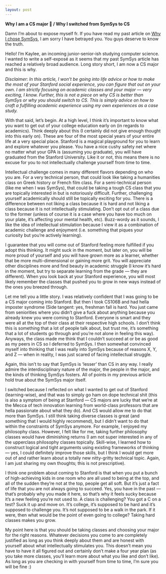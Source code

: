 ```yaml
---
layout: post
---
```


**Why I am a CS major 🤡  / Why I switched from SymSys to CS**

Damn I’m about to expose myself fr. If you have read my past article on [Why I chose SymSys](https://stanfordwics.medium.com/choosing-symbolic-systems-vs-computer-science-at-stanford-e7226b54f93b), I am sorry I have betrayed you. You guys deserve to know the truth.

Hello! I’m Kaylee, an incoming junior-senior-ish studying computer science. I wanted to write a self-exposé as it seems that my past SymSys article has reached a relatively broad audience. Long story short, I am now a CS major and this is why.

_Disclaimer: In this article, I won’t be going into life advice or how to make the most of your Stanford social experience, you can figure that out on your own. I am strictly focusing on academic classes and your major — very exciting, I know. Further, this is not a piece on why CS is better than SymSys or why you should switch to CS. This is simply advice on how to craft a fulfilling academic experience using my own experiences as a case study._

With that said, let’s begin. At a high level, I think it’s important to know what you want to get out of your college education early on (in regards to academics). Think deeply about this (I certainly did not give enough thought into this early on). These are four of the most special years of your entire life at a very special place. Stanford is a magical playground for you to learn and explore whatever you please. You have a nice cushy safety net where no matter what your GPA is (assuming you graduate), you will have graduated from the Stanford University. Like it or not, this means there is no excuse for you to not intellectually challenge yourself from time to time. 

Intellectual challenge comes in many different flavors depending on who you are. For a very technical person, that could look like taking a humanities class on Greek history or French film class. For a semi-technical person (like me when I was SymSys), that could be taking a tough CS class that you are topically interested in but is notoriously difficult. Further, challenging yourself academically should still be topically exciting for you. There is a difference between not liking a class because it is hard and not liking a class because it is not intellectually stimulating. Don’t opt out of a class due to the former (unless of course it is a case where you have too much on your plate, it’s affecting your mental health, etc). Buzz-wordy as it sounds, I like the idea of intellectual stimulation because I view it as a combination of academic challenge and enjoyment (i.e. something that piques your curiosity but you’re actively learning).

I guarantee that you will come out of Stanford feeling more fulfilled if you adopt this thinking. It might suck in the moment, but later on, you will be more proud of yourself and you will have grown more as a learner, whether that be more multi-dimensional or gaining more grit. You will appreciate other disciplines more and find beauty in academic struggle (I know it’s hard in the moment, but try to separate learning from the grade — they are different). When you look back at your Stanford experience, you will most likely remember the classes that pushed you to grow in new ways instead of the ones you breezed through.

Let me tell you a little story. I was relatively confident that I was going to be a CS major coming into Stanford. But then I took CS106B and had hella imposter syndrome (Side tangent: yes, freshman fall is hard. You just came from seniorities where you didn’t give a fuck about anything because you already knew you were coming to Stanford. Everyone is smart and they were all at the top of their class at their respective high schools. I don’t think this is something that a lot of people talk about, but trust me, it’s something that a lot of students go through and you’re not alone in feeling this way). Anyways, the class made me think that I couldn’t succeed at or be as good as my peers in CS so I deferred to SymSys. I then somewhat convinced myself into thinking that I was really into SymSys because of reasons X, Y, and Z — when in reality, I was just scared of facing intellectual struggle. 

Again, this isn’t to say that SymSys is ‘lesser’ than CS in any way. I really admire the interdisciplinary nature of the major, the people in the major, and the kinds of thinking SymSys fosters. All of points in my previous article hold true about the SymSys major itself. 

I switched because I reflected on what I wanted to get out of Stanford (learning-wise), and that was to simply go ham on dope technical shit (this is also a symptom of being at Stanford — CS majors are lucky that we’re at the Mecca of tech innovation learning from world-class professors that are hella passionate about what they do). And CS would allow me to do that more than SymSys. I still think taking diverse classes is great (and something that I would highly recommend), but I didn’t want to do that within the constraints of SymSys anymore. For example, I enjoyed my philosophy class. However, I felt like for me, taking further philosophy classes would have diminishing returns (I am not super interested in any of the upperclass philosophy classes topically. Skill-wise, I learned how to construct logical and tight arguments using existing frameworks of thinking — yes, I could definitely improve those skills, but I think I would get more out of and rather learn about a totally new nitty-gritty technical topic. Again, I am just sharing my own thoughts; this is not prescriptive).

I think one problem about coming to Stanford is that when you put a bunch of high-achieving kids in one room who are all used to being at the top, and all of the sudden they’re not at the top, people get all soft. But it’s just a fact of life that you are not always going to succeed. Yes, you have in the past — that’s probably why you made it here, so that’s why it feels sucky because it’s a new feeling you’re not used to. A class is challenging? You got a C on a test? Suck it up and move on. It’s college, it’s supposed to be hard and it’s supposed to challenge you. It’s not supposed to be a walk in the park. If it were, then what would be the point of even going to college? Taking hard classes makes you grow.

My point here is that you should be taking classes and choosing your major for the right reasons. Whatever decisions you come to are completely justified as long as you think deeply about them and are honest with yourself about what intellectually stimulates you. This doesn’t mean you have to have it all figured out and certainly don’t make a four year plan (as you take more classes, you’ll learn more about what you like and don’t like). As long as you are checking in with yourself from time to time, I’m sure you will be fine :)
